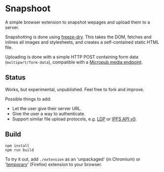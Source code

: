 # Snapshoot

A simple browser extension to snapshot wepages and upload them to a server.

Snapshotting is done using [freeze-dry][]. This takes the DOM, fetches and
inlines all images and stylesheets, and creates a self-contained static HTML
file.

Uploading is done with a simple HTTP POST containing form data
(`multipart/form-data`), compatible with a [Micropub media endpoint][].


[Micropub media endpoint]: https://www.w3.org/TR/micropub/#media-endpoint
[freeze-dry]: https://github.com/WebMemex/freeze-dry


## Status

Works, but experimental, unpublished. Feel free to fork and improve.

Possible things to add:
* Let the user give their server URL.
* Give the user a way to authenticate.
* Support similar file upload protocols, e.g. [LDP][] or [IPFS API v0][].

[LDP]: https://www.w3.org/TR/2015/NOTE-ldp-primer-20150423/#creating-a-non-rdf-binary-resource-post-an-image-to-an-ldp-bc
[IPFS API v0]: https://ipfs.io/docs/api/#api-v0-add


## Build

```
npm install
npm run build
```

To try it out, add `./extension` as an 'unpackaged' (in Chromium) or '[temporary]' (Firefox) extension to your browser.

[temporary]: https://developer.mozilla.org/en-US/Add-ons/WebExtensions/Temporary_Installation_in_Firefox
